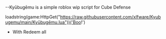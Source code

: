 --Kyūbugēmu is a simple roblox wip script for Cube Defense

loadstring(game:HttpGet("https://raw.githubusercontent.com/xlfware/Kyubugemu/main/Kyūbugēmu.lua"))('Boo!')

- With Redeem all

